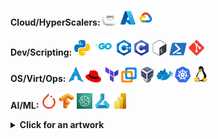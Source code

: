 <p>   <b> Cloud/HyperScalers:  
  <img width ="5%" src ='assets/aws.svg'> </a>
  <img width ="5%" src ='assets/azure.svg'> </a>
  <img width ="5%" src ='assets/google-cloud.svg'> </a>
  </p> 
  <p> Dev/Scripting:
  <img width ="5%" src ='assets/python.svg'> </a>
  <img width ="7%" src ='assets/golang.svg'> </a>
  <img width ="5%" src ='assets/cpp.svg'> </a>
  <img width ="5%" src ='assets/c.svg'> </a>
  <img width ="5%" src ='assets/bash.svg'> </a>
  <img width ="5.5%" src ='assets/powershell.svg'> </a>
  <img width ="5%" src ='assets/git.svg'> </a>
  </p> 
  <p> OS/Virt/Ops:
  <img width ="5%" src ='assets/arch.svg'> </a>
  <img width ="5%" src ='assets/redhat.svg'> </a>
  <img width ="5%" src ='assets/terraform.svg'> </a>
  <img width ="5%" src ='assets/vmware.svg'> </a>
  <img width ="5%" src ='assets/virtualbox.svg'> </a>
  <img width ="5%" src ='assets/docker.svg'> </a>
  <img width ="5%" src ='assets/kubernetes.svg'> </a>
  <img width ="5%" src ='assets/linux.svg'> </a>
  </p>
  <p>AI/ML: 
  <img width ="5%" src ='assets/pytorch.svg'> </a>
  <img width ="5%" src ='assets/tensorflow.svg'> </a>
  <img width ="5%" src ='assets/sagemaker.svg'> </a>
  <img width ="5%" src ='assets/azure-ml.svg'> </a>
  <img width ="5%" src ='assets/powerbi.svg'> </a>
  </p>

<details>
<summary><b>Click for an artwork</summary>
The elasticity of the VMs - Etienne Jacob
<br>
<div align="center">
 <!--Credit for the animation to Etienne Jacob at https://github.com/Bleuje Truly a fan-->
  <a href="https://bleuje.com/animationsite/" target="_blank"><img width="50%" src ='/assets/Etienne_Jacob2.gif'></a>
</div>
   
</details>
